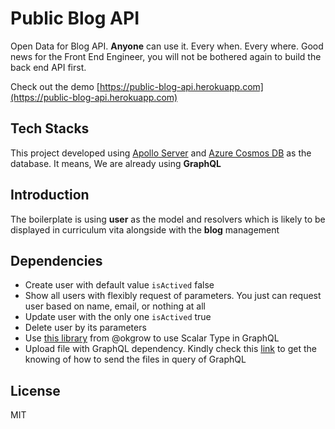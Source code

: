 # Public Blog API

Open Data for Blog API. **Anyone** can use it. Every when. Every where. Good news for the Front End Engineer, you will not be bothered again to build the back end API first.

Check out the demo [https://public-blog-api.herokuapp.com](https://public-blog-api.herokuapp.com)

## Tech Stacks

This project developed using [Apollo Server](https://github.com/apollographql/apollo-server) and [Azure Cosmos DB](https://github.com/Azure/azure-cosmosdb-node) as the database. It means, We are already using **GraphQL**

## Introduction

The boilerplate is using **user** as the model and resolvers which is likely to be displayed in curriculum vita alongside with the **blog** management

## Dependencies

- Create user with default value `isActived` false
- Show all users with flexibly request of parameters. You just can request user based on name, email, or nothing at all
- Update user with the only one `isActived` true
- Delete user by its parameters
- Use [this library](https://github.com/okgrow/graphql-scalars) from @okgrow to use Scalar Type in GraphQL
- Upload file with GraphQL dependency. Kindly check this [link](https://github.com/jaydenseric/graphql-upload) to get the knowing of how to send the files in query of GraphQL

## License

MIT
